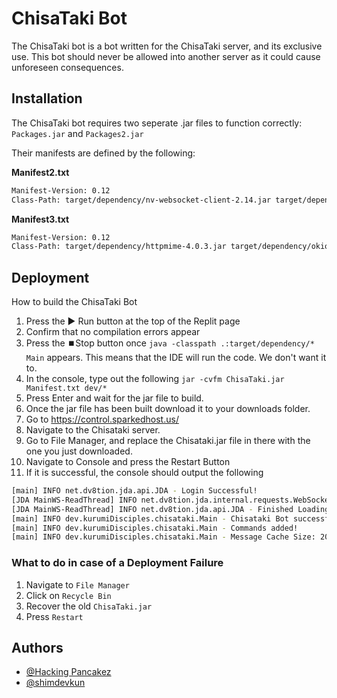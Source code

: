 
# ChisaTaki Bot

The ChisaTaki bot is a bot written for the ChisaTaki server, and its exclusive use. This bot should never be allowed into another server as it could cause unforeseen consequences.


## Installation

The ChisaTaki bot requires two seperate .jar files to function correctly: `Packages.jar` and `Packages2.jar`

Their manifests are defined by the following: 

**Manifest2.txt**
```bash
Manifest-Version: 0.12
Class-Path: target/dependency/nv-websocket-client-2.14.jar target/dependency/jackson-databind-2.13.2.2.jar target/dependency/jackson-core-2.13.3.jar target/dependency/jackson-annotations-2.13.2.jar target/dependency/jackson-datatype-jdk8-2.12.4.jar target/dependency/javax.json-1.1.4.jar target/dependency/javax.json-api-1.0.jar target/dependency/lavaplayer-1.3.77.jar target/dependency/lava.jar target/dependency/lavaplayer-natives-1.3.14.jar 
```
**Manifest3.txt**
```bash
Manifest-Version: 0.12
Class-Path: target/dependency/httpmime-4.0.3.jar target/dependency/okio-2.8.0.jar target/dependency/apache-mime4j-0.6.jar target/dependency/commons-codec-1.3.jar target/dependency/commons-logging.1.1.1.jar target/dependency/httpclient-4.0.3.jar target/dependency/httpcore-4.0.1.jar target/dependency/commons-io-2.11.0.jar target/dependency/httpclient5-5.2.1.jar target/dependency/commons-logging-1.2.jar

```
    
## Deployment

How to build the ChisaTaki Bot
1. Press the ▶️ Run button at the top of the Replit page
2. Confirm that no compilation errors appear
3. Press the ⏹️Stop button once `java -classpath .:target/dependency/* Main` appears. This means that the IDE will run the code. We don't want it to. 
4. In the console, type out the following `jar -cvfm ChisaTaki.jar Manifest.txt dev/*`
5. Press Enter and wait for the jar file to build.
6. Once the jar file has been built download it to your downloads folder.
7. Go to https://control.sparkedhost.us/
8. Navigate to the Chisataki server. 
9. Go to File Manager, and replace the Chisataki.jar file in there with the one you just downloaded.
10. Navigate to Console and press the Restart Button
11. If it is successful, the console should output the following 

```bash
[main] INFO net.dv8tion.jda.api.JDA - Login Successful!
[JDA MainWS-ReadThread] INFO net.dv8tion.jda.internal.requests.WebSocketClient - Connected to WebSocket
[JDA MainWS-ReadThread] INFO net.dv8tion.jda.api.JDA - Finished Loading!
[main] INFO dev.kurumiDisciples.chisataki.Main - Chisataki Bot successfully built and connected to JDA!
[main] INFO dev.kurumiDisciples.chisataki.Main - Commands added!
[main] INFO dev.kurumiDisciples.chisataki.Main - Message Cache Size: 2000
```
### What to do in case of a Deployment Failure
1. Navigate to `File Manager`
2. Click on `Recycle Bin`
3. Recover the old `ChisaTaki.jar`
4. Press `Restart`
## Authors

- [@Hacking Pancakez](https://github.com/Hacking-Pancakez)
- [@shimdevkun](https://github.com/shimdevkun)

